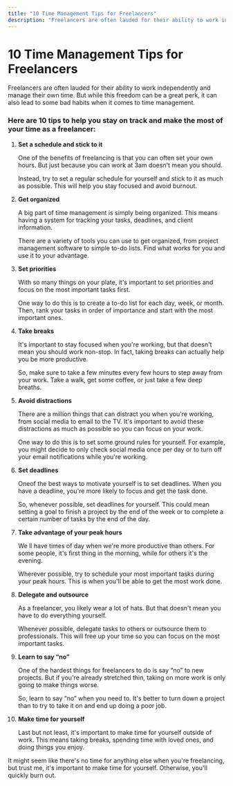 ```yaml
---
title: "10 Time Management Tips for Freelancers"
description: "Freelancers are often lauded for their ability to work independently and manage their own time. But while this freedom can be a great perk, it can also lead to some bad habits when it comes to time management."
---
```


# 10 Time Management Tips for Freelancers

Freelancers are often lauded for their ability to work independently and manage their own time. But while this freedom can be a great perk, it can also lead to some bad habits when it comes to time management.

### Here are 10 tips to help you stay on track and make the most of your time as a freelancer:

1. **Set a schedule and stick to it**

   One of the benefits of freelancing is that you can often set your own hours. But just because you can work at 3am doesn't mean you should.

   Instead, try to set a regular schedule for yourself and stick to it as much as possible. This will help you stay focused and avoid burnout.

2. **Get organized**

   A big part of time management is simply being organized. This means having a system for tracking your tasks, deadlines, and client information.

   There are a variety of tools you can use to get organized, from project management software to simple to-do lists. Find what works for you and use it to your advantage.

3. **Set priorities**

   With so many things on your plate, it's important to set priorities and focus on the most important tasks first.

   One way to do this is to create a to-do list for each day, week, or month. Then, rank your tasks in order of importance and start with the most important ones.

4. **Take breaks**

   It's important to stay focused when you're working, but that doesn't mean you should work non-stop. In fact, taking breaks can actually help you be more productive.

   So, make sure to take a few minutes every few hours to step away from your work. Take a walk, get some coffee, or just take a few deep breaths.

5. **Avoid distractions**

   There are a million things that can distract you when you're working, from social media to email to the TV. It's important to avoid these distractions as much as possible so you can focus on your work.

   One way to do this is to set some ground rules for yourself. For example, you might decide to only check social media once per day or to turn off your email notifications while you're working.

6. **Set deadlines**

   Oneof the best ways to motivate yourself is to set deadlines. When you have a deadline, you're more likely to focus and get the task done.

   So, whenever possible, set deadlines for yourself. This could mean setting a goal to finish a project by the end of the week or to complete a certain number of tasks by the end of the day.

7. **Take advantage of your peak hours**

   We ll have times of day when we're more productive than others. For some people, it's first thing in the morning, while for others it's the evening.

   Wherever possible, try to schedule your most important tasks during your peak hours. This is when you'll be able to get the most work done.

8. **Delegate and outsource**

   As a freelancer, you likely wear a lot of hats. But that doesn't mean you have to do everything yourself.

   Whenever possible, delegate tasks to others or outsource them to professionals. This will free up your time so you can focus on the most important tasks.

9. **Learn to say “no”**

   One of the hardest things for freelancers to do is say “no” to new projects. But if you're already stretched thin, taking on more work is only going to make things worse.

   So, learn to say “no” when you need to. It's better to turn down a project than to try to take it on and end up doing a poor job.

10. **Make time for yourself**

    Last but not least, it's important to make time for yourself outside of work. This means taking breaks, spending time with loved ones, and doing things you enjoy.

It might seem like there's no time for anything else when you're freelancing, but trust me, it's important to make time for yourself. Otherwise, you'll quickly burn out.
